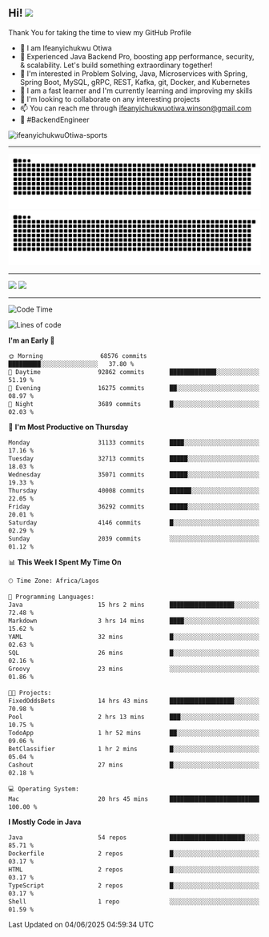 <!-- BLOG-POST-LIST:START --><!-- BLOG-POST-LIST:END -->

## Hi! <img src="https://media.giphy.com/media/hvRJCLFzcasrR4ia7z/giphy.gif" width="4%"> 

Thank You for taking the time to view my GitHub Profile

- 👋 I am Ifeanyichukwu Otiwa
- 🚀 Experienced Java Backend Pro, boosting app performance, security, & scalability. Let's build something extraordinary together!
- 👀 I'm interested in Problem Solving, Java, Microservices with Spring, Spring Boot, MySQL, gRPC, REST, Kafka, git, Docker, and Kubernetes
- 🌱 I am a fast learner and I'm currently learning and improving my skills
- 💞️ I'm looking to collaborate on any interesting projects
- 📫 You can reach me through ifeanyichukwuotiwa.winson@gmail.com
- 🚀 #BackendEngineer

<p align="left" marginTop="10px"> <img src="https://komarev.com/ghpvc/?username=ifeanyichukwuOtiwa-sports&label=Profile%20views&color=0e75b6&style=for-the-badge" alt="ifeanyichukwuOtiwa-sports" /> </p>

***

<!--🐍📈SNAKEGRAPH / 🌐WEBSITE: https://github.com/Platane/snk -->
![github contribution grid snake animation](https://raw.githubusercontent.com/ifeanyichukwuOtiwa-sports/ifeanyichukwuOtiwa-sports/output/github-contribution-grid-snake-dark.svg#gh-dark-mode-only)![github contribution grid snake animation](https://raw.githubusercontent.com/ifeanyichukwuOtiwa-sports/ifeanyichukwuOtiwa-sports/output/github-contribution-grid-snake.svg#gh-light-mode-only)

***

<p float="left">
  <img float="left" src="https://github-readme-stats.vercel.app/api?username=ifeanyichukwuOtiwa-sports&count_private=true&include_all_commits=true&theme=react&show_icons=true" />
  <img float="right" src="https://github-readme-stats.vercel.app/api/top-langs/?username=ifeanyichukwuOtiwa-sports&layout=compact&show_icons=true&theme=react" /> 
</p>

***



<!--START_SECTION:waka-->
![Code Time](http://img.shields.io/badge/Code%20Time-3%2C771%20hrs%2017%20mins-blue)

![Lines of code](https://img.shields.io/badge/From%20Hello%20World%20I%27ve%20Written-51.1%20million%20lines%20of%20code-blue)

**I'm an Early 🐤** 

```text
🌞 Morning                68576 commits       █████████░░░░░░░░░░░░░░░░   37.80 % 
🌆 Daytime                92862 commits       █████████████░░░░░░░░░░░░   51.19 % 
🌃 Evening                16275 commits       ██░░░░░░░░░░░░░░░░░░░░░░░   08.97 % 
🌙 Night                  3689 commits        █░░░░░░░░░░░░░░░░░░░░░░░░   02.03 % 
```
📅 **I'm Most Productive on Thursday** 

```text
Monday                   31133 commits       ████░░░░░░░░░░░░░░░░░░░░░   17.16 % 
Tuesday                  32713 commits       █████░░░░░░░░░░░░░░░░░░░░   18.03 % 
Wednesday                35071 commits       █████░░░░░░░░░░░░░░░░░░░░   19.33 % 
Thursday                 40008 commits       ██████░░░░░░░░░░░░░░░░░░░   22.05 % 
Friday                   36292 commits       █████░░░░░░░░░░░░░░░░░░░░   20.01 % 
Saturday                 4146 commits        █░░░░░░░░░░░░░░░░░░░░░░░░   02.29 % 
Sunday                   2039 commits        ░░░░░░░░░░░░░░░░░░░░░░░░░   01.12 % 
```


📊 **This Week I Spent My Time On** 

```text
🕑︎ Time Zone: Africa/Lagos

💬 Programming Languages: 
Java                     15 hrs 2 mins       ██████████████████░░░░░░░   72.48 % 
Markdown                 3 hrs 14 mins       ████░░░░░░░░░░░░░░░░░░░░░   15.62 % 
YAML                     32 mins             █░░░░░░░░░░░░░░░░░░░░░░░░   02.63 % 
SQL                      26 mins             █░░░░░░░░░░░░░░░░░░░░░░░░   02.16 % 
Groovy                   23 mins             ░░░░░░░░░░░░░░░░░░░░░░░░░   01.86 % 

🐱‍💻 Projects: 
FixedOddsBets            14 hrs 43 mins      ██████████████████░░░░░░░   70.98 % 
Pool                     2 hrs 13 mins       ███░░░░░░░░░░░░░░░░░░░░░░   10.75 % 
TodoApp                  1 hr 52 mins        ██░░░░░░░░░░░░░░░░░░░░░░░   09.06 % 
BetClassifier            1 hr 2 mins         █░░░░░░░░░░░░░░░░░░░░░░░░   05.04 % 
Cashout                  27 mins             █░░░░░░░░░░░░░░░░░░░░░░░░   02.18 % 

💻 Operating System: 
Mac                      20 hrs 45 mins      █████████████████████████   100.00 % 
```

**I Mostly Code in Java** 

```text
Java                     54 repos            █████████████████████░░░░   85.71 % 
Dockerfile               2 repos             █░░░░░░░░░░░░░░░░░░░░░░░░   03.17 % 
HTML                     2 repos             █░░░░░░░░░░░░░░░░░░░░░░░░   03.17 % 
TypeScript               2 repos             █░░░░░░░░░░░░░░░░░░░░░░░░   03.17 % 
Shell                    1 repo              ░░░░░░░░░░░░░░░░░░░░░░░░░   01.59 % 
```




 Last Updated on 04/06/2025 04:59:34 UTC
<!--END_SECTION:waka-->

<!--
<p align="center">
![trophy](https://github-profile-trophy.vercel.app/?username=ifeanyichukwuOtiwa-sports&theme=onedark) (https://github.com/ryo-ma/github-profile-trophy)
</p>
-->

<!---
ifeanyi-otiwa/ifeanyi-otiwa is a ✨ special ✨ repository because its `README.md` (this file) appears on your GitHub profile.
You can click the Preview link to take a look at your changes.
--->
